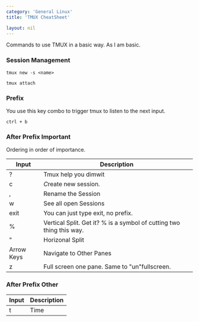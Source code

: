 ```yaml
---
category: 'General Linux'
title: 'TMUX CheatSheet'

layout: nil
---
```


Commands to use TMUX in a basic way. As I am basic.

### Session Management
```
tmux new -s <name>
```
```
tmux attach
```
### Prefix
You use this key combo to trigger tmux to listen to the next input.
```
ctrl + b
```
### After Prefix Important
Ordering in order of importance. 

|Input|Description|
|-------|--------|
|?|Tmux help you dimwit|
|c|*C*reate new session. |
|,|Rename the Session|
|w|See all open Sessions|
|exit|You can just type exit, no prefix.|
|%|Vertical Split. Get it? % is a symbol of cutting two thing this way.|
|"|Horizonal Split|
|Arrow Keys|Navigate to Other Panes|
|z|Full screen one pane. Same to "un"fullscreen.| 

### After Prefix Other
|Input|Description|
|-------|--------|
|t|Time|
